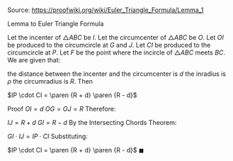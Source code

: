# 

Source: https://proofwiki.org/wiki/Euler_Triangle_Formula/Lemma_1

  
Lemma to Euler Triangle Formula

Let the incenter of $\triangle ABC$ be $I$.
Let the circumcenter of $\triangle ABC$ be $O$.
Let $OI$ be produced to the circumcircle at $G$ and $J$.
Let $CI$ be produced to the circumcircle at $P$.
Let $F$ be the point where the incircle of $\triangle ABC$ meets $BC$.
We are given that:

the distance between the incenter and the circumcenter is $d$
the inradius is $\rho$
the circumradius is $R$.
Then

$IP \cdot CI = \paren {R + d} \paren {R - d}$


Proof
$OI = d$
$OG = OJ = R$
Therefore:

$IJ = R + d$
$GI = R - d$
By the Intersecting Chords Theorem:

$GI \cdot IJ = IP \cdot CI$
Substituting:

$IP \cdot CI = \paren {R + d} \paren {R - d}$
$\blacksquare$





